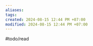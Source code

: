 ```yaml
---
aliases: 
tags: 
created: 2024-08-15 12:44 PM +07:00
modified: 2024-08-15 12:44 PM +07:00
---
```

#todo/read 